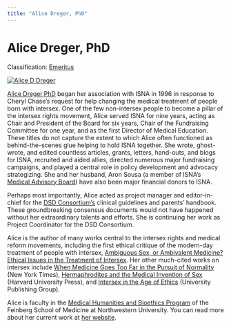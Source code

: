 ```yaml
---
title: "Alice Dreger, PhD"
---
```


# Alice Dreger, PhD

Classification: [Emeritus][1]

[![Alice D Dreger](/files/images/Alice_photo.thumbnail.jpg)][2]

[Alice Dreger,PhD][3] began her association with ISNA in 1996 in response to Cheryl Chase’s request for help changing the medical treatment of people born with intersex. One of the few non-intersex people to become a pillar of the intersex rights movement, Alice served ISNA for nine years, acting as Chair and President of the Board for six years, Chair of the Fundraising Committee for one year, and as the first Director of Medical Education. These titles do not capture the extent to which Alice often functioned as behind-the-scenes glue helping to hold ISNA together. She wrote, ghost-wrote, and edited countless articles, grants, letters, hand-outs, and blogs for ISNA, recruited and aided allies, directed numerous major fundraising campaigns, and played a central role in policy development and advocacy strategizing. She and her husband, Aron Sousa (a member of ISNA’s [Medical Advisory Board][4]) have also been major financial donors to ISNA.

Perhaps most importantly, Alice acted as project manager and editor-in-chief for the [DSD Consortium’s][5] clinical guidelines and parents’ handbook. These groundbreaking consensus documents would not have happened without her extraordinary talents and efforts. She is continuing her work as Project Coordinator for the DSD Consortium.

Alice is the author of many works central to the intersex rights and medical reform movements, including the first ethical critique of the modern-day treatment of people with intersex, [Ambiguous Sex, or Ambivalent Medicine? Ethical Issues in the Treatment of Intersex][6]. Her other much-cited works on intersex include [When Medicine Goes Too Far in the Pursuit of Normality][7] (New York Times), [Hermaphrodites and the Medical Invention of Sex][8] (Harvard University Press), and [Intersex in the Age of Ethics][9] (University Publishing Group).

Alice is faculty in the [Medical Humanities and Bioethics Program][10] of the Feinberg School of Medicine at Northwestern University. You can read more about her current work at [her website][11].

[1]: /about/emeritus
[2]: /node/1060
[3]: http://www.alicedreger.com
[4]: /about/medicalboard/
[5]: http://www.dsdguidelines.org
[6]: http://isna.org/articles/ambivalent_medicine
[7]: http://www.nytimes.com/library/national/science/072898sci-essay.html
[8]: http://www.alicedreger.com/reviews/invention
[9]: /books/ageofethics
[10]: http://www.medschool.northwestern.edu/mhb/
[11]: http://www.alicedreger.com
